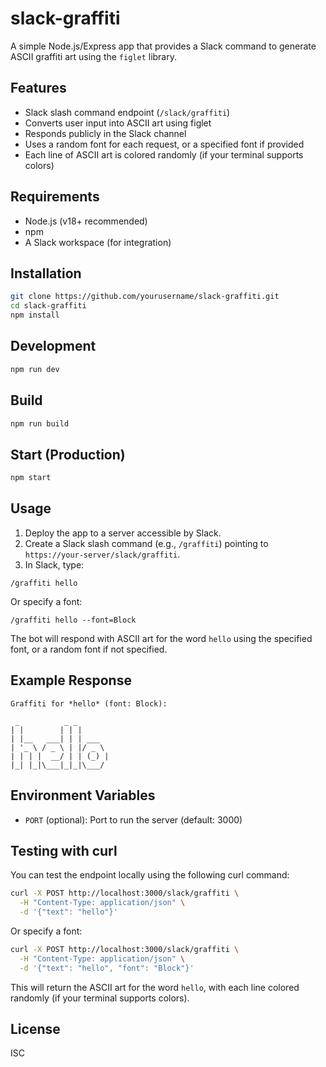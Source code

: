 # slack-graffiti

A simple Node.js/Express app that provides a Slack command to generate ASCII graffiti art using the `figlet` library.

## Features
- Slack slash command endpoint (`/slack/graffiti`)
- Converts user input into ASCII art using figlet
- Responds publicly in the Slack channel
- Uses a random font for each request, or a specified font if provided
- Each line of ASCII art is colored randomly (if your terminal supports colors)

## Requirements
- Node.js (v18+ recommended)
- npm
- A Slack workspace (for integration)

## Installation

```bash
git clone https://github.com/yourusername/slack-graffiti.git
cd slack-graffiti
npm install
```

## Development

```bash
npm run dev
```

## Build

```bash
npm run build
```

## Start (Production)

```bash
npm start
```

## Usage

1. Deploy the app to a server accessible by Slack.
2. Create a Slack slash command (e.g., `/graffiti`) pointing to `https://your-server/slack/graffiti`.
3. In Slack, type:

```
/graffiti hello
```

Or specify a font:

```
/graffiti hello --font=Block
```

The bot will respond with ASCII art for the word `hello` using the specified font, or a random font if not specified.

## Example Response

```
Graffiti for *hello* (font: Block):

 _          _ _        
| |        | | |       
| |__   ___| | | ___   
| '_ \ / _ \ | |/ _ \  
| | | |  __/ | | (_) | 
|_| |_|\___|_|_|\___/  
```

## Environment Variables
- `PORT` (optional): Port to run the server (default: 3000)

## Testing with curl

You can test the endpoint locally using the following curl command:

```bash
curl -X POST http://localhost:3000/slack/graffiti \
  -H "Content-Type: application/json" \
  -d '{"text": "hello"}'
```

Or specify a font:

```bash
curl -X POST http://localhost:3000/slack/graffiti \
  -H "Content-Type: application/json" \
  -d '{"text": "hello", "font": "Block"}'
```

This will return the ASCII art for the word `hello`, with each line colored randomly (if your terminal supports colors).

## License
ISC